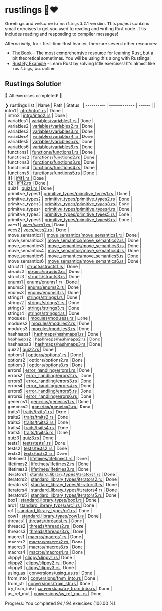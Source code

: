 # rustlings 🦀❤️

Greetings and welcome to `rustlings` 5.2.1 version. This project contains small exercises to get you used to reading and writing Rust code. This includes reading and responding to compiler messages!


Alternatively, for a first-time Rust learner, there are several other resources:

- [The Book](https://doc.rust-lang.org/book/index.html) - The most comprehensive resource for learning Rust, but a bit theoretical sometimes. You will be using this along with Rustlings!
- [Rust By Example](https://doc.rust-lang.org/rust-by-example/index.html) - Learn Rust by solving little exercises! It's almost like `rustlings`, but online

## Rustlings Solution

🎉 All exercises completed! 🎉

❯ rustlings list
| Name                   | Path                                           | Status |
| ---------- | ------------- | ------ | 
| intro1                  | [intro/intro1.rs](exercises/intro/intro1.rs)                       | Done |   
| intro2                  | [intro/intro2.rs](exercises/intro/intro2.rs)                       | Done |   
| variables1              | [variables/variables1.rs              ](exercises/variables/variables1.rs              ) | Done |   
| variables2              | [variables/variables2.rs              ](exercises/variables/variables2.rs              ) | Done |   
| variables3              | [variables/variables3.rs              ](exercises/variables/variables3.rs              ) | Done |   
| variables4              | [variables/variables4.rs              ](exercises/variables/variables4.rs              ) | Done |   
| variables5              | [variables/variables5.rs              ](exercises/variables/variables5.rs              ) | Done |   
| variables6              | [variables/variables6.rs              ](exercises/variables/variables6.rs              ) | Done |   
| functions1              | [functions/functions1.rs              ](exercises/functions/functions1.rs              ) | Done |   
| functions2              | [functions/functions2.rs              ](exercises/functions/functions2.rs              ) | Done |   
| functions3              | [functions/functions3.rs              ](exercises/functions/functions3.rs              ) | Done |   
| functions4              | [functions/functions4.rs              ](exercises/functions/functions4.rs              ) | Done |   
| functions5              | [functions/functions5.rs              ](exercises/functions/functions5.rs              ) | Done |   
| if1                     | [if/if1.rs                            ](exercises/if/if1.rs                            ) | Done |   
| if2                     | [if/if2.rs                            ](exercises/if/if2.rs                            ) | Done |   
| quiz1                   | [quiz1.rs                             ](exercises/quiz1.rs                             ) | Done |   
| primitive_types1        | [primitive_types/primitive_types1.rs  ](exercises/primitive_types/primitive_types1.rs  ) | Done |   
| primitive_types2        | [primitive_types/primitive_types2.rs  ](exercises/primitive_types/primitive_types2.rs  ) | Done |   
| primitive_types3        | [primitive_types/primitive_types3.rs  ](exercises/primitive_types/primitive_types3.rs  ) | Done |   
| primitive_types4        | [primitive_types/primitive_types4.rs  ](exercises/primitive_types/primitive_types4.rs  ) | Done |   
| primitive_types5        | [primitive_types/primitive_types5.rs  ](exercises/primitive_types/primitive_types5.rs  ) | Done |   
| primitive_types6        | [primitive_types/primitive_types6.rs  ](exercises/primitive_types/primitive_types6.rs  ) | Done |   
| vecs1                   | [vecs/vecs1.rs                        ](exercises/vecs/vecs1.rs                        ) | Done |   
| vecs2                   | [vecs/vecs2.rs                        ](exercises/vecs/vecs2.rs                        ) | Done |   
| move_semantics1         | [move_semantics/move_semantics1.rs    ](exercises/move_semantics/move_semantics1.rs    ) | Done |   
| move_semantics2         | [move_semantics/move_semantics2.rs    ](exercises/move_semantics/move_semantics2.rs    ) | Done |   
| move_semantics3         | [move_semantics/move_semantics3.rs    ](exercises/move_semantics/move_semantics3.rs    ) | Done |   
| move_semantics4         | [move_semantics/move_semantics4.rs    ](exercises/move_semantics/move_semantics4.rs    ) | Done |   
| move_semantics5         | [move_semantics/move_semantics5.rs    ](exercises/move_semantics/move_semantics5.rs    ) | Done |   
| move_semantics6         | [move_semantics/move_semantics6.rs    ](exercises/move_semantics/move_semantics6.rs    ) | Done |   
| structs1                | [structs/structs1.rs                  ](exercises/structs/structs1.rs                  ) | Done |   
| structs2                | [structs/structs2.rs                  ](exercises/structs/structs2.rs                  ) | Done |   
| structs3                | [structs/structs3.rs                  ](exercises/structs/structs3.rs                  ) | Done |   
| enums1                  | [enums/enums1.rs                      ](exercises/enums/enums1.rs                      ) | Done |   
| enums2                  | [enums/enums2.rs                      ](exercises/enums/enums2.rs                      ) | Done |   
| enums3                  | [enums/enums3.rs                      ](exercises/enums/enums3.rs                      ) | Done |   
| strings1                | [strings/strings1.rs                  ](exercises/strings/strings1.rs                  ) | Done |   
| strings2                | [strings/strings2.rs                  ](exercises/strings/strings2.rs                  ) | Done |   
| strings3                | [strings/strings3.rs                  ](exercises/strings/strings3.rs                  ) | Done |   
| strings4                | [strings/strings4.rs                  ](exercises/strings/strings4.rs                  ) | Done |   
| modules1                | [modules/modules1.rs                  ](exercises/modules/modules1.rs                  ) | Done |   
| modules2                | [modules/modules2.rs                  ](exercises/modules/modules2.rs                  ) | Done |   
| modules3                | [modules/modules3.rs                  ](exercises/modules/modules3.rs                  ) | Done |   
| hashmaps1               | [hashmaps/hashmaps1.rs                ](exercises/hashmaps/hashmaps1.rs                ) | Done |   
| hashmaps2               | [hashmaps/hashmaps2.rs                ](exercises/hashmaps/hashmaps2.rs                ) | Done |   
| hashmaps3               | [hashmaps/hashmaps3.rs                ](exercises/hashmaps/hashmaps3.rs                ) | Done |   
| quiz2                   | [quiz2.rs                             ](exercises/quiz2.rs                             ) | Done |   
| options1                | [options/options1.rs                  ](exercises/options/options1.rs                  ) | Done |   
| options2                | [options/options2.rs                  ](exercises/options/options2.rs                  ) | Done |   
| options3                | [options/options3.rs                  ](exercises/options/options3.rs                  ) | Done |   
| errors1                 | [error_handling/errors1.rs            ](exercises/error_handling/errors1.rs            ) | Done |   
| errors2                 | [error_handling/errors2.rs            ](exercises/error_handling/errors2.rs            ) | Done |   
| errors3                 | [error_handling/errors3.rs            ](exercises/error_handling/errors3.rs            ) | Done |   
| errors4                 | [error_handling/errors4.rs            ](exercises/error_handling/errors4.rs            ) | Done |   
| errors5                 | [error_handling/errors5.rs            ](exercises/error_handling/errors5.rs            ) | Done |   
| errors6                 | [error_handling/errors6.rs            ](exercises/error_handling/errors6.rs            ) | Done |   
| generics1               | [generics/generics1.rs                ](exercises/generics/generics1.rs                ) | Done |   
| generics2               | [generics/generics2.rs                ](exercises/generics/generics2.rs                ) | Done |   
| traits1                 | [traits/traits1.rs                    ](exercises/traits/traits1.rs                    ) | Done |   
| traits2                 | [traits/traits2.rs                    ](exercises/traits/traits2.rs                    ) | Done |   
| traits3                 | [traits/traits3.rs                    ](exercises/traits/traits3.rs                    ) | Done |   
| traits4                 | [traits/traits4.rs                    ](exercises/traits/traits4.rs                    ) | Done |   
| traits5                 | [traits/traits5.rs                    ](exercises/traits/traits5.rs                    ) | Done |   
| quiz3                   | [quiz3.rs                             ](exercises/quiz3.rs                             ) | Done |   
| tests1                  | [tests/tests1.rs                      ](exercises/tests/tests1.rs                      ) | Done |   
| tests2                  | [tests/tests2.rs                      ](exercises/tests/tests2.rs                      ) | Done |   
| tests3                  | [tests/tests3.rs                      ](exercises/tests/tests3.rs                      ) | Done |   
| lifetimes1              | [lifetimes/lifetimes1.rs              ](exercises/lifetimes/lifetimes1.rs              ) | Done |   
| lifetimes2              | [lifetimes/lifetimes2.rs              ](exercises/lifetimes/lifetimes2.rs              ) | Done |   
| lifetimes3              | [lifetimes/lifetimes3.rs              ](exercises/lifetimes/lifetimes3.rs              ) | Done |   
| iterators1              | [standard_library_types/iterators1.rs ](exercises/standard_library_types/iterators1.rs ) | Done |   
| iterators2              | [standard_library_types/iterators2.rs ](exercises/standard_library_types/iterators2.rs ) | Done |   
| iterators3              | [standard_library_types/iterators3.rs ](exercises/standard_library_types/iterators3.rs ) | Done |   
| iterators4              | [standard_library_types/iterators4.rs ](exercises/standard_library_types/iterators4.rs ) | Done |   
| iterators5              | [standard_library_types/iterators5.rs ](exercises/standard_library_types/iterators5.rs ) | Done |   
| box1                    | [standard_library_types/box1.rs       ](exercises/standard_library_types/box1.rs       ) | Done |   
| arc1                    | [standard_library_types/arc1.rs       ](exercises/standard_library_types/arc1.rs       ) | Done |   
| rc1                     | [standard_library_types/rc1.rs        ](exercises/standard_library_types/rc1.rs        ) | Done |   
| cow1                    | [standard_library_types/cow1.rs       ](exercises/standard_library_types/cow1.rs       ) | Done |   
| threads1                | [threads/threads1.rs                  ](exercises/threads/threads1.rs                  ) | Done |   
| threads2                | [threads/threads2.rs                  ](exercises/threads/threads2.rs                  ) | Done |   
| threads3                | [threads/threads3.rs                  ](exercises/threads/threads3.rs                  ) | Done |   
| macros1                 | [macros/macros1.rs                    ](exercises/macros/macros1.rs                    ) | Done |   
| macros2                 | [macros/macros2.rs                    ](exercises/macros/macros2.rs                    ) | Done |   
| macros3                 | [macros/macros3.rs                    ](exercises/macros/macros3.rs                    ) | Done |   
| macros4                 | [macros/macros4.rs                    ](exercises/macros/macros4.rs                    ) | Done |   
| clippy1                 | [clippy/clippy1.rs                    ](exercises/clippy/clippy1.rs                    ) | Done |   
| clippy2                 | [clippy/clippy2.rs                    ](exercises/clippy/clippy2.rs                    ) | Done |   
| clippy3                 | [clippy/clippy3.rs                    ](exercises/clippy/clippy3.rs                    ) | Done |   
| using_as                | [conversions/using_as.rs              ](exercises/conversions/using_as.rs              ) | Done |   
| from_into               | [conversions/from_into.rs             ](exercises/conversions/from_into.rs             ) | Done |   
| from_str                | [conversions/from_str.rs              ](exercises/conversions/from_str.rs              ) | Done |   
| try_from_into           | [conversions/try_from_into.rs         ](exercises/conversions/try_from_into.rs         ) | Done |   
| as_ref_mut              | [conversions/as_ref_mut.rs            ](exercises/conversions/as_ref_mut.rs            ) | Done |   

Progress: You completed 94 / 94 exercises (100.00 %).